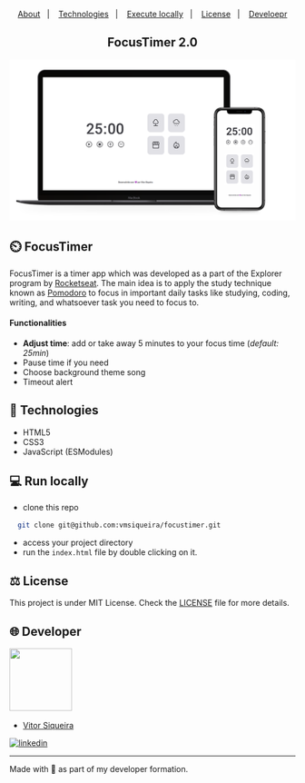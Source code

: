 <p align="center">
  <a href="#-focustimer">About</a>&nbsp;&nbsp;&nbsp;|&nbsp;&nbsp;&nbsp;
  <a href="#-technologies">Technologies</a>&nbsp;&nbsp;&nbsp;|&nbsp;&nbsp;&nbsp;
  <a href="#-run-locally">Execute locally</a>&nbsp;&nbsp;&nbsp;|&nbsp;&nbsp;&nbsp;
  <a href="#-license">License</a>&nbsp;&nbsp;&nbsp;|&nbsp;&nbsp;&nbsp;
  <a href="#-developer">Develoepr</a>
</p>

<h2 align="center">FocusTimer 2.0</h2>
<div align="center">
  <img src="./.github/screenshot.png" />
</div>

## ⏲️ FocusTimer

FocusTimer is a timer app which was developed as a part of the Explorer program by [Rocketseat](htttps://rocketseat.com.br).
The main idea is to apply the study technique known as [Pomodoro](https://todoist.com/productivity-methods/pomodoro-technique) to focus in
important daily tasks like studying, coding, writing, and whatsoever task you
need to focus to.
#### Functionalities

- **Adjust time**: add or take away 5 minutes to your focus time (*default: 25min*)
- Pause time if you need
- Choose background theme song
- Timeout alert

## 🚀 Technologies

- HTML5
- CSS3
- JavaScript (ESModules)

## 💻 Run locally

- clone this repo

```bash
  git clone git@github.com:vmsiqueira/focustimer.git
```
- access your project directory
- run the `index.html` file by double clicking on it.

## ⚖️ License

This project is under MIT License. Check the [LICENSE](https://github.com/vmsiqueira/focustimer/blob/main/LICENSE) file for more details.


## 🌐 Developer
<img src="https://github.com/vmsiqueira.png" width="110" height="110" border-radius="50" /> <br>
- [Vitor Siqueira](https://www.github.com/vmsiqueira)

[![linkedin](https://img.shields.io/badge/linkedin-0A66C2?style=for-the-badge&logo=linkedin&logoColor=white)](https://www.linkedin.com/in/vitor-siqueira-149a88201/)

---
Made with 💜 as part of my developer formation.

